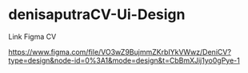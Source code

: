 # denisaputraCV-Ui-Design

Link Figma CV

https://www.figma.com/file/VO3wZ9BujmmZKrbIYkVWwz/DeniCV?type=design&node-id=0%3A1&mode=design&t=CbBmXJij1yo0gPye-1
